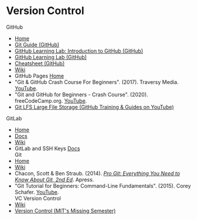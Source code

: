 # Version Control

GitHub<br>
- [Home](https://docs.github.com/en)
- [Git Guide (GitHub)](https://github.com/git-guides/)<br>
- [GitHub Learning Lab: Introduction to GitHub (GitHub)](https://lab.github.com/githubtraining/introduction-to-github)<br>
- [GitHub Learning Lab (GitHub)](https://lab.github.com)<br>
- [Cheatsheet (GitHub)](https://training.github.com/downloads/github-git-cheat-sheet/)<br>
- [Wiki](https://en.wikipedia.org/wiki/GitHub)<br>
- GitHub Pages [Home](https://pages.github.com)<br>
- "Git & GitHub Crash Course For Beginners". (2017). Traversy Media. [YouTube](https://www.youtube.com/watch?v=SWYqp7iY_Tc).<br>
- "Git and GitHub for Beginners - Crash Course". (2020). freeCodeCamp.org. [YouTube](https://www.youtube.com/watch?v=RGOj5yH7evk).<br>
- [Git LFS Large File Storage (GitHub Training & Guides on YouTube)](https://www.youtube.com/watch?v=uLR1RNqJ1Mw)<br>

GitLab<br>
- [Home](https://about.gitlab.com)<br>
- [Docs](https://docs.gitlab.com)<br>
- [Wiki](https://en.wikipedia.org/wiki/GitLab)<br>
- GitLab and SSH Keys [Docs](https://docs.gitlab.com/ee/ssh/README.html)<br>
Git<br>
- [Home](https://git-scm.com/doc)
- [Wiki](https://en.wikipedia.org/wiki/Git)<br>
- Chacon, Scott & Ben Straub. (2014). [_Pro Git: Everything You Need to Know About Git, 2nd Ed_](https://git-scm.com/book/en/v2). Apress.<br>
- "Git Tutorial for Beginners: Command-Line Fundamentals". (2015). Corey Schafer. [YouTube](https://www.youtube.com/watch?v=HVsySz-h9r4).<br>
VC Version Control<br>
- [Wiki](https://en.wikipedia.org/wiki/Version_control)<br>
- [Version Control (MIT's Missing Semester)](https://missing.csail.mit.edu/2020/version-control/)<br>
